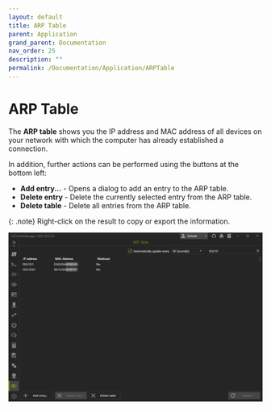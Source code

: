 ```yaml
---
layout: default
title: ARP Table
parent: Application
grand_parent: Documentation
nav_order: 25
description: ""
permalink: /Documentation/Application/ARPTable
---
```

# ARP Table

The **ARP table** shows you the IP address and MAC address of all devices on your network with which the computer has already established a connection.

In addition, further actions can be performed using the buttons at the bottom left:
- **Add entry...** - Opens a dialog to add an entry to the ARP table.
- **Delete entry** - Delete the currently selected entry from the ARP table.
- **Delete table** - Delete all entries from the ARP table.

{: .note}
Right-click on the result to copy or export the information.

![ARPTable](25_ARPTable.png)
